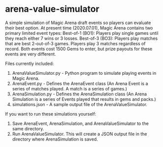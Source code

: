 # arena-value-simulator
A simple simulation of Magic Arena draft events so players can evaluate their best option.
At present time (2020.07.01), Magic Arena contains two primary limited event types:
  Best-of-1 (BO1): Players play single games until they reach either 7 wins or 3 losses.
  Best-of-3 (BO3): Players play matches that are best 2-out-of-3 games. Players play 3 matches regardless of record.
Both events cost 1500 Gems to enter, but prize payouts for these events are very different.

Files currently included:
1. ArenaValueSimulator.py - Python program to simulate playing events in Magic Arena.
2. ArenaEvent.py - Defines the ArenaEvent class (An Arena Event is a series of matches played. A match is a series of games.)
3. ArenaSimulation.py - Defines the ArenaSimulation class (An Arena Simulation is a series of Events played that results in gems and packs.)
4. simulations.json - A sample output file of the ArenaValueSimulator.

If you want to run these simulations yourself:
1. Save ArenaEvent, ArenaSimulation, and ArenaValueSimulator to the same directory.
2. Run ArenaValueSimulator. This will create a JSON output file in the directory where ArenaSimulation is saved.
